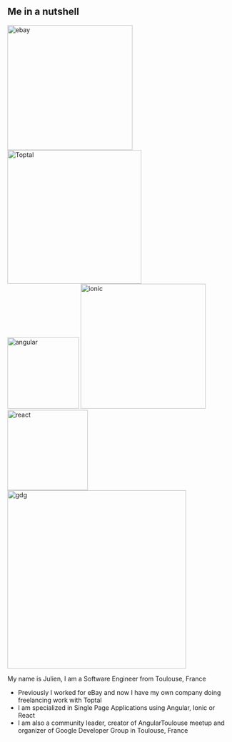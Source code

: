 <section>
    <h2>Me in a nutshell</h2>
    <div class="fragment">
        <div class="flex-center-center" >
            <div></div>
           <img class="plain" style="background: transparent; margin:0;" width="280" data-src="../../img/ebay-logo.png" alt="ebay">
            <a href="http://www.toptal.com/resume/julien-renaux#select-just-supreme-hackers" target="_blank">
                <img class="plain" style="background: transparent; margin:0;" width="300" data-src="../../img/toptal-logo.png" alt="Toptal">
            </a>
            <div></div>
        </div>
    </div>
    <div class="fragment">
        <div class="flex-center-center" >
            <img class="plain" style="background: transparent; margin:0;" width="160" data-src="../../img/angular-logo.png" alt="angular">
            <img class="plain" style="background: transparent; margin:0;" width="280" data-src="../../img/ionic-logo.png" alt="ionic">
            <img class="plain" style="background: transparent; margin:0;" width="180" data-src="../../img/react-logo.png" alt="react">
        </div>
    </div>
    <div class="fragment">
        <div class="flex-center-center" >
            <div></div>
            <img class="plain" style="background: transparent;" width="400" data-src="../../img/gdg-logo-white.png" alt="gdg">
            <div></div>
        </div>
    </div>
    <aside class="notes">
        <p>My name is Julien, I am a Software Engineer from Toulouse, France</p>
         <ul>
            <li>Previously I worked for eBay and now I have my own company doing freelancing work with Toptal</li>
            <li>I am specialized in Single Page Applications using Angular, Ionic or React</li>
            <li>I am also a community leader, creator of AngularToulouse meetup and organizer of Google Developer Group in Toulouse, France</li>
        </ul>
    </aside>
</section>